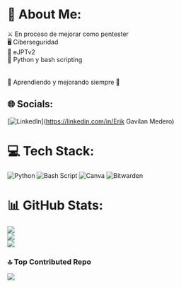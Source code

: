 # 💫 About Me:
⚔️ En proceso de mejorar como pentester<br>🖥️ Ciberseguridad<br>🧠 eJPTv2<br>🦾 Python y bash scripting<br><br><br>🚀 Aprendiendo y mejorando siempre 🚀<br>


## 🌐 Socials:
[![LinkedIn](https://img.shields.io/badge/LinkedIn-%230077B5.svg?logo=linkedin&logoColor=white)](https://linkedin.com/in/Erik Gavilan Medero) 

# 💻 Tech Stack:
![Python](https://img.shields.io/badge/python-3670A0?style=for-the-badge&logo=python&logoColor=ffdd54) ![Bash Script](https://img.shields.io/badge/bash_script-%23121011.svg?style=for-the-badge&logo=gnu-bash&logoColor=white) ![Canva](https://img.shields.io/badge/Canva-%2300C4CC.svg?style=for-the-badge&logo=Canva&logoColor=white) ![Bitwarden](https://img.shields.io/badge/bitwarden-%23175DDC.svg?style=for-the-badge&logo=bitwarden&logoColor=white)
# 📊 GitHub Stats:
![](https://github-readme-stats.vercel.app/api?username=erikgavs&theme=blue_navy&hide_border=true&include_all_commits=true&count_private=true)<br/>
![](https://nirzak-streak-stats.vercel.app/?user=erikgavs&theme=blue_navy&hide_border=true)<br/>
![](https://github-readme-stats.vercel.app/api/top-langs/?username=erikgavs&theme=blue_navy&hide_border=true&include_all_commits=true&count_private=true&layout=compact)

### 🔝 Top Contributed Repo
![](https://github-contributor-stats.vercel.app/api?username=erikgavs&limit=5&theme=blue_navy&combine_all_yearly_contributions=true)

<!-- Proudly created with GPRM ( https://gprm.itsvg.in ) -->

